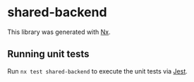 # shared-backend

This library was generated with [Nx](https://nx.dev).

## Running unit tests

Run `nx test shared-backend` to execute the unit tests via [Jest](https://jestjs.io).
